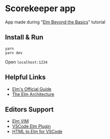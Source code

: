 # Scorekeeper app

App made during "[Elm Beyond the Basics](https://courses.knowthen.com/p/elm-beyond-the-basics)" tutorial

## Install & Run

```
yarn
yarn dev
```

Open `localhost:1234`

## Helpful Links

- [Elm's Official Guide](https://guide.elm-lang.org/)
- [The Elm Architecture](https://guide.elm-lang.org/architecture/)

## Editors Support

- [Elm VIM](https://github.com/ElmCast/elm-vim)
- [VSCode Elm Plugin](https://marketplace.visualstudio.com/items?itemName=sbrink.elm)
- [HTML to Elm for VSCode](https://marketplace.visualstudio.com/items?itemName=Rubymaniac.vscode-html-to-elm)
